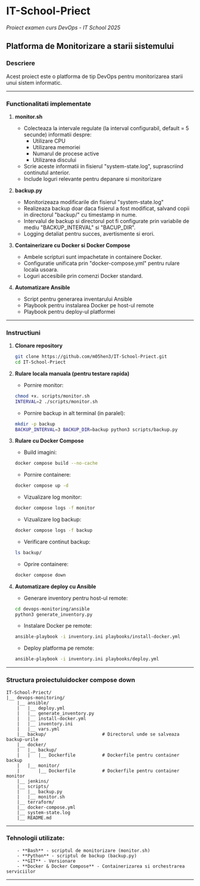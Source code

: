 # IT-School-Priect
*Proiect examen curs DevOps - IT School 2025*

## Platforma de Monitorizare a starii sistemului

### Descriere
Acest proiect este o platforma de tip DevOps pentru monitorizarea starii unui sistem informatic.

---

### Functionalitati implementate

1. **monitor.sh** 
    - Colecteaza la intervale regulate (la interval configurabil, default = 5 secunde) informatii despre:
        - Utilizare CPU
        - Utilizarea memoriei 
        - Numarul de procese active
        - Utilizarea discului
    - Scrie aceste informatii in fisierul "system-state.log", suprascriind continutul anterior.
    - Include loguri relevante pentru depanare si monitorizare

2. **backup.py**
    - Monitorizeaza modificarile din fisierul "system-state.log"
    - Realizeaza backup doar daca fisierul a fost modificat, salvand copii in directorul "backup/" cu timestamp in nume.
    - Intervalul de backup si directorul pot fi configurate prin variabile de mediu "BACKUP_INTERVAL" si "BACUP_DIR".
    - Logging detaliat pentru succes, avertismente si erori.

3. **Containerizare cu Docker si Docker Compose**
    - Ambele scripturi sunt impachetate in containere Docker.
    - Configuratie unificata prin "docker-compose.yml" pentru rulare locala usoara.
    - Loguri accesibile prin comenzi Docker standard.

4. **Automatizare Ansible**
    - Script pentru generarea inventarului Ansible
    - Playbook pentru instalarea Docker pe host-ul remote
    - Playbook pentru deploy-ul platformei

---

### Instructiuni

1. **Clonare repository**
    ```bash
    git clone https://github.com/m05hen3/IT-School-Priect.git
    cd IT-School-Priect
    ```
    
2. **Rulare locala manuala (pentru testare rapida)**
    - Pornire monitor:
    ```bash
    chmod +x. scripts/monitor.sh
    INTERVAL=2 ./scripts/monitor.sh
    ```
    - Pornire backup in alt terminal (in paralel):
    ```bash
    mkdir -p backup
    BACKUP_INTERVAL=3 BACKUP_DIR=backup python3 scripts/backup.py
    ```

3. **Rulare cu Docker Compose**
    - Build imagini:
    ```bash
    docker compose build --no-cache
    ```
    - Pornire containere:
    ```bash
    docker compose up -d
    ```
    - Vizualizare log monitor:
    ```bash
    docker compose logs -f monitor
    ```
    - Vizualizare log backup:
    ```bash
    docker compose logs -f backup
    ```
    - Verificare continut backup:
    ```bash
    ls backup/
    ```
    - Oprire containere:
    ```bash
    docker compose down
    ```

4. **Automatizare deploy cu Ansible**
    - Generare inventory pentru host-ul remote:
    ```bash
    cd devops-monitoring/ansible
    python3 generate_inventory.py
    ```
    - Instalare Docker pe remote:
    ```bash
    ansible-playbook -i inventory.ini playbooks/install-docker.yml
    ```
    - Deploy platforma pe remote:
    ```bash
    ansible-playbook -i inventory.ini playbooks/deploy.yml
    ```

---

### Structura proiectuluidocker compose down

```plaintext
IT-School-Priect/
|__ devops-monitoring/
    |__ ansible/
    |   |__ deploy.yml
    |   |__ generate_inventory.py
    |   |__ install-docker.yml
    |   |__ inventory.ini
    |   |__ vars.yml
    |__ backup/                     # Directorul unde se salveaza backup-urile
    |__ docker/
    |   |__ backup/
    |   |   |__ Dockerfile          # Dockerfile pentru container backup
    |   |__ monitor/
    |       |__ Dockerfile          # Dockerfile pentru container monitor
    |__ jenkins/
    |__ scripts/
    |   |__ backup.py
    |   |__ monitor.sh
    |__ terraform/
    |__ docker-compose.yml
    |__ system-state.log
    |__ README.md
```

---

### Tehnologii utilizate:

```plaintext
    - **Bash** - scriptul de monitorizare (monitor.sh)
    - **Python** - scriptul de backup (backup.py)
    - **GIT** - Versionare
    - **Docker & Docker Compose** - Containerizarea si orchestrarea serviciilor
```

---